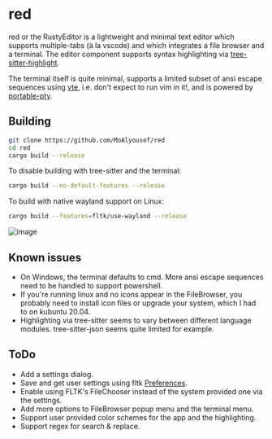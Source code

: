 # red

red or the RustyEditor is a lightweight and minimal text editor which supports multiple-tabs (à la vscode) and which integrates a file browser and a terminal. The editor component supports syntax highlighting via [tree-sitter-highlight](https://github.com/tree-sitter/tree-sitter/tree/master/highlight).

The terminal itself is quite minimal, supports a limited subset of ansi escape sequences using [vte](https://github.com/alacritty/vte), i.e. don't expect to run vim in it!, and is powered by [portable-pty](https://github.com/wez/wezterm/pty). 

## Building
```bash
git clone https://github.com/MoAlyousef/red
cd red
cargo build --release
```

To disable building with tree-sitter and the terminal:
```bash
cargo build --no-default-features --release
```

To build with native wayland support on Linux:
```bash
cargo build --features=fltk/use-wayland --release
```

![image](https://github.com/MoAlyousef/red/assets/37966791/c43a180f-d1db-4528-ace6-d3713dcda202)

## Known issues
- On Windows, the terminal defaults to cmd. More ansi escape sequences need to be handled to support powershell. 
- If you're running linux and no icons appear in the FileBrowser, you probably need to install icon files or upgrade your system, which I had to on kubuntu 20.04.
- Highlighting via tree-sitter seems to vary between different language modules. tree-sitter-json seems quite limited for example.

## ToDo
- Add a settings dialog.
- Save and get user settings using fltk [Preferences](https://docs.rs/fltk/latest/fltk/app/prefs/struct.Preferences.html).
- Enable using FLTK's FileChooser instead of the system provided one via the settings.
- Add more options to FileBrowser popup menu and the terminal menu.
- Support user provided color schemes for the app and the highlighting.
- Support regex for search & replace. 

